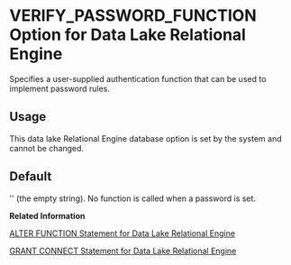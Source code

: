 <!-- loioa6672afb84f210158ba8b75fc48b564c -->

# VERIFY\_PASSWORD\_FUNCTION Option for Data Lake Relational Engine

Specifies a user-supplied authentication function that can be used to implement password rules.



<a name="loioa6672afb84f210158ba8b75fc48b564c__section_rv2_mvs_swb"/>

## Usage

This data lake Relational Engine database option is set by the system and cannot be changed.



<a name="loioa6672afb84f210158ba8b75fc48b564c__iq_refso_1078"/>

## Default

'' \(the empty string\). No function is called when a password is set.

**Related Information**  


[ALTER FUNCTION Statement for Data Lake Relational Engine](../080-sql-statements/alter-function-statement-for-data-lake-relational-engine-a61280a.md "Modifies an existing function. Include the entire modified function in the ALTER FUNCTION statement.")

[GRANT CONNECT Statement for Data Lake Relational Engine](../080-sql-statements/grant-connect-statement-for-data-lake-relational-engine-a3e04cc.md "Create a new user, and can also be used to change a password. However, it is recommended that you use the CREATE USER statement to create users instead of the GRANT CONNECT statement.")

